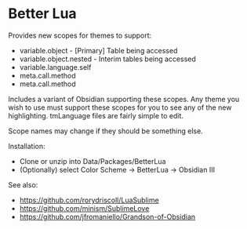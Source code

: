 Better Lua
====

Provides new scopes for themes to support:
* variable.object - [Primary] Table being accessed
* variable.object.nested - Interim tables being accessed
* variable.language.self
* meta.call.method
* meta.call.method

Includes a variant of Obsidian supporting these scopes. Any theme you wish to use must support these scopes for you to see any of the new highlighting. tmLanguage files are fairly simple to edit.

Scope names may change if they should be something else. 

Installation:
* Clone or unzip into Data/Packages/BetterLua
* (Optionally) select Color Scheme -> BetterLua -> Obsidian III

See also: 

* https://github.com/rorydriscoll/LuaSublime
* https://github.com/minism/SublimeLove
* https://github.com/jfromaniello/Grandson-of-Obsidian
